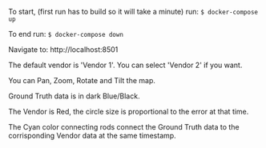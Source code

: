 To start, (first run has to build so it will take a minute) run: `$ docker-compose up`

To end run: `$ docker-compose down`

Navigate to: http://localhost:8501

The default vendor is 'Vendor 1'. You can select 'Vendor 2' if you want.

You can Pan, Zoom, Rotate and Tilt the map.

Ground Truth data is in dark Blue/Black.

The Vendor is Red, the circle size is proportional to the error at that time.

The Cyan color connecting rods connect the Ground Truth data to the corrisponding Vendor data at the same timestamp.
